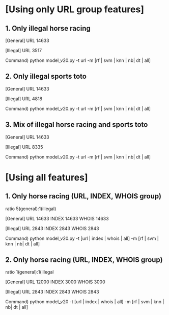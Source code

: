 # [Using only URL group features]

## 1. Only illegal horse racing

[General]
URL     14633

[Illegal]
URL     3517

Command) python model_v20.py -t url -m [rf | svm | knn | nb| dt | all]



## 2. Only illegal sports toto

[General]
URL     14633

[Illegal]
URL     4818

Command) python model_v20.py -t url -m [rf | svm | knn | nb| dt | all]



## 3. Mix of illegal horse racing and sports toto

[General]
URL     14633

[Illegal]
URL     8335

Command) python model_v20.py -t url -m [rf | svm | knn | nb| dt | all]




# [Using all features]

## 1. Only horse racing (URL, INDEX, WHOIS group) 
ratio 5(general):1(illegal)

[General]
URL     14633
INDEX   14633
WHOIS   14633

[Illegal]
URL     2843
INDEX   2843
WHOIS   2843

Command) python model_v20.py -t [url | index | whois | all] -m [rf | svm | knn | nb| dt | all]



## 2. Only horse racing (URL, INDEX, WHOIS group) 
ratio 1(general):1(illegal

[General]
URL     12000
INDEX   3000
WHOIS   3000

[Illegal]
URL     2843
INDEX   2843
WHOIS   2843

Command) python model_v20 -t [url | index | whois | all] -m [rf | svm | knn | nb| dt | all]

